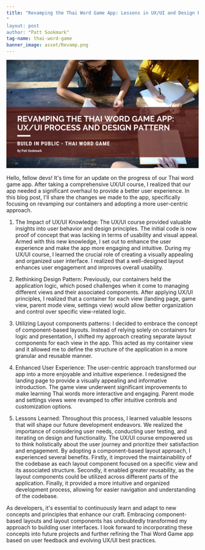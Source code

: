 ```yaml
---
title: "Revamping the Thai Word Game App: Lessons in UX/UI and Design Pattern"
"
layout: post
author: "Patt Sookmark"
tag-name: thai-word-game
banner_image: asset/Revamp.png
---
```


<img class="blog-banner" src="/asset/Revamp.png" alt="blog-patterns" />

Hello, fellow devs! It's time for an update on the progress of our Thai word game app. After taking a comprehensive UX/UI course, I realized that our app needed a significant overhaul to provide a better user experience. In this blog post, I'll share the changes we made to the app, specifically focusing on revamping our containers and adopting a more user-centric approach.

1. The Impact of UX/UI Knowledge:
   The UX/UI course provided valuable insights into user behavior and design principles. The initial code is now proof of concept that was lacking in terms of usability and visual appeal. Armed with this new knowledge, I set out to enhance the user experience and make the app more engaging and intuitive. During my UX/UI course, I learned the crucial role of creating a visually appealing and organized user interface. I realized that a well-designed layout enhances user engagement and improves overall usability.
2. Rethinking Design Pattern:
   Previously, our containers held the application logic, which posed challenges when it come to managing different views and their associated components. After applying UX/UI principles, I realized that a container for each view (landing page, game view, parent mode view, settings view) would allow better organization and control over specific view-related
   logic.
3. Utilizing Layout components patterns: I decided to embrace the concept of component-based layouts. Instead of relying solely on containers for logic and presentation, I shifted my approach creating separate layout components for each view in the app. This acted as my container view and it allowed me to define the structure of the application in a more granular and reusable manner.

4. Enhanced User Experience:
   The user-centric approach transformed our app into a more enjoyable and intuitive experience. I redesigned the landing page to provide a visually appealing and informative introduction. The game view underwent significant improvements to make learning Thai words more interactive and engaging. Parent mode and settings views were revamped to offer intuitive controls and customization options.
5. Lessons Learned:
   Throughout this process, I learned valuable lessons that will shape our future development endeavors. We realized the importance of considering user needs, conducting user testing, and iterating on design and functionality. The UX/UI course empowered us to think holistically about the user journey and prioritize their satisfaction and engagement. By adopting a component-based layout approach, I experienced several benefits. Firstly, it improved the maintainability of the codebase as each layout component focused on a specific view and its associated structure. Secondly, it enabled greater reusability, as the layout components could be utilized across different parts of the application. Finally, it provided a more intuitive and organized development process, allowing for easier navigation and understanding of the codebase.

As developers, it's essential to continuously learn and adapt to new concepts and principles that enhance our craft. Embracing component-based layouts and layout components has undoubtedly transformed my approach to building user interfaces. I look forward to incorporating these concepts into future projects and further refining the Thai Word Game app based on user feedback and evolving UX/UI best practices.
